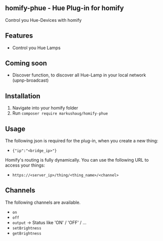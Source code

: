 ## homify-phue - Hue Plug-in for homify
Control you Hue-Devices with homify

## Features
- Control you Hue Lamps

## Coming soon
- Discover function, to discover all Hue-Lamp in your local network (upnp-broadcast)


## Installation

1. Navigate into your homify folder
3. Run ```composer require markushaug/homify-phue``` 

## Usage

The following json is required for the plug-in, when you create a new thing:
- ```{"ip":"<bridge_ip>"}```

Homify's routing is fully dynamically. You can use the following URL to access your things:

- ```https://<server_ip>/thing/<thing_name>/<channel>```

## Channels
The following channels are available.

- ```on``` 
- ```off``` 
- ```output``` -> Status like 'ON' / 'OFF' / ...
- ```setBrightness```
- ```getBrightness```


